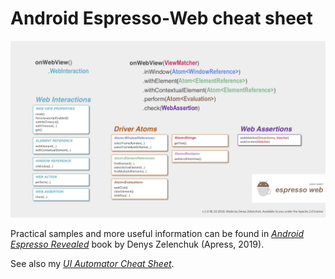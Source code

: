 # Android Espresso-Web cheat sheet

<img src="./web_cheat_sheet_espresso.jpg" alt="Illustration of the Espresso-Web API."/>

Practical samples and more useful information can be found in [*Android Espresso Revealed*](https://www.apress.com/9781484243145) book by Denys Zelenchuk (Apress, 2019).

See also my [*UI Automator Cheat Sheet*](https://github.com/denyszelenchuk/ui-automator-cheat-sheet).